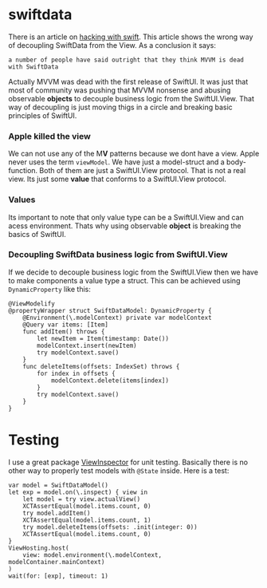 # swiftdata
There is an article on [hacking with swift](https://www.hackingwithswift.com/quick-start/swiftdata/how-to-use-mvvm-to-separate-swiftdata-from-your-views). This article shows the wrong way of decoupling SwiftData from the View. As a conclusion it says:
```
a number of people have said outright that they think MVVM is dead with SwiftData
```
Actually MVVM was dead with the first release of SwiftUI. It was just that most of community was pushing that MVVM nonsense and abusing observable **objects** to decouple business logic from the SwiftUI.View.
That way of decoupling is just moving thigs in a circle and breaking basic principles of SwiftUI.

### Apple killed the view
We can not use any of the M**V** patterns because we dont have a view. Apple never uses the term `viewModel`. We have just a model-struct and a body-function. Both of them are just a SwiftUI.View protocol. That is not a real view.
Its just some **value** that conforms to a SwiftUI.View protocol.

### Values
Its important to note that only value type can be a SwiftUI.View and can acess environment. Thats why using observable **object** is breaking the basics of SwiftUI.

### Decoupling SwiftData business logic from SwiftUI.View
If we decide to decouple business logic from the SwiftUI.View then we have to make components a value type a struct. This can be achieved using `DynamicProperty` like this:
```
@ViewModelify
@propertyWrapper struct SwiftDataModel: DynamicProperty {
    @Environment(\.modelContext) private var modelContext
    @Query var items: [Item]
    func addItem() throws {
        let newItem = Item(timestamp: Date())
        modelContext.insert(newItem)
        try modelContext.save()
    }
    func deleteItems(offsets: IndexSet) throws {
        for index in offsets {
            modelContext.delete(items[index])
        }
        try modelContext.save()
    }
}
```

# Testing
I use a great package [ViewInspector](https://github.com/nalexn/ViewInspector) for unit testing. Basically there is no other way to properly test models with `@State` inside. Here is a test:
```
var model = SwiftDataModel()
let exp = model.on(\.inspect) { view in
    let model = try view.actualView()
    XCTAssertEqual(model.items.count, 0)
    try model.addItem()
    XCTAssertEqual(model.items.count, 1)
    try model.deleteItems(offsets: .init(integer: 0))
    XCTAssertEqual(model.items.count, 0)
}
ViewHosting.host(
    view: model.environment(\.modelContext, modelContainer.mainContext)
)
wait(for: [exp], timeout: 1)
```
